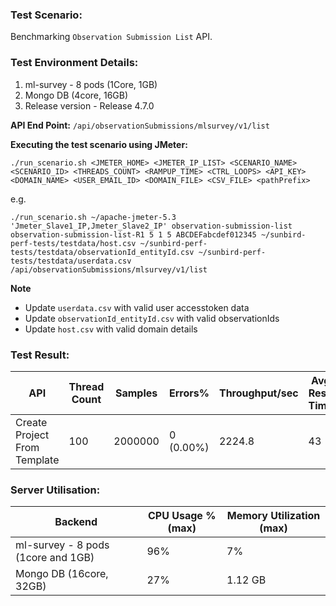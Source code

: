 ### Test Scenario:
Benchmarking `Observation Submission List` API.

### Test Environment Details:
1. ml-survey - 8 pods (1Core, 1GB) 
2. Mongo DB (4core, 16GB)
3. Release version - Release 4.7.0

**API End Point:** `/api/observationSubmissions/mlsurvey/v1/list`

**Executing the test scenario using JMeter:**

```./run_scenario.sh <JMETER_HOME> <JMETER_IP_LIST> <SCENARIO_NAME> <SCENARIO_ID> <THREADS_COUNT> <RAMPUP_TIME> <CTRL_LOOPS> <API_KEY> <DOMAIN_NAME> <USER_EMAIL_ID> <DOMAIN_FILE> <CSV_FILE> <pathPrefix> ```

e.g.

```./run_scenario.sh ~/apache-jmeter-5.3 'Jmeter_Slave1_IP,Jmeter_Slave2_IP' observation-submission-list observation-submission-list-R1 5 1 5 ABCDEFabcdef012345 ~/sunbird-perf-tests/testdata/host.csv ~/sunbird-perf-tests/testdata/observationId_entityId.csv ~/sunbird-perf-tests/testdata/userdata.csv /api/observationSubmissions/mlsurvey/v1/list```

**Note**
- Update `userdata.csv` with valid user accesstoken data
- Update `observationId_entityId.csv` with valid observationIds
- Update `host.csv` with valid domain details

### Test Result:
| API           | Thread Count  | Samples  | Errors%   | Throughput/sec  |Avg Resp Time  |   95th pct  |  99th pct   |
| ------------- | ------------- | -------- | --------- | --------------- |---------------|-------------|-------------|
| Create Project From Template  | 100           |  2000000 | 0 (0.00%) | 2224.8       |     43   |   199    |	231|


### Server Utilisation:
| Backend          | CPU Usage %(max) | Memory Utilization (max) |
| ------------- | ------------- |------------- |
|ml-survey - 8 pods (1core and 1GB)|96%|7%|
|Mongo DB (16core, 32GB)| 27%| 1.12 GB   |

